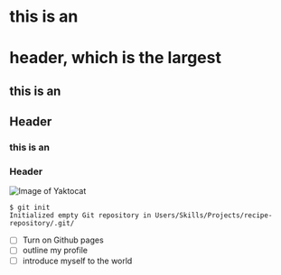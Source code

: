 # this is an <h1> header, which is the largest
## this is an <h2> Header
### this is an <h3> Header
![Image of Yaktocat](https://octodex.github.com/images/yaktocat.png)
```
$ git init
Initialized empty Git repository in Users/Skills/Projects/recipe-repository/.git/
```
- [ ] Turn on Github pages
- [ ] outline my profile
- [ ] introduce myself to the world
